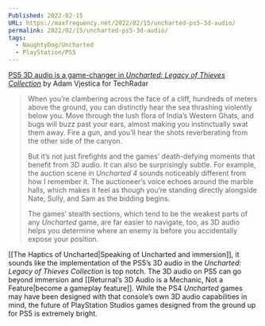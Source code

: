 ```yaml
---
Published: 2022-02-15
URL: https://maxfrequency.net/2022/02/15/uncharted-ps5-3d-audio/
permalink: 2022/02/15/uncharted-ps5-3d-audio/
tags:
  - NaughtyDog/Uncharted
  - PlayStation/PS5
---
```

[PS5 3D audio is a game-changer in *Uncharted: Legacy of Thieves Collection*](https://www.techradar.com/news/uncharted-legacy-of-thieves-collection-is-the-best-example-of-ps5-3d-audio-yet) by Adam Vjestica for TechRadar

> When you’re clambering across the face of a cliff, hundreds of meters above the ground, you can distinctly hear the sea thrashing violently below you. Move through the lush flora of India’s Western Ghats, and bugs will buzz past your ears, almost making you instinctually swat them away. Fire a gun, and you’ll hear the shots reverberating from the other side of the canyon.
> 
> But it’s not just firefights and the games’ death-defying moments that benefit from 3D audio. It can also be surprisingly subtle. For example, the auction scene in *Uncharted 4* sounds noticeably different from how I remember it. The auctioneer’s voice echoes around the marble halls, which makes it feel as though you’re standing directly alongside Nate, Sully, and Sam as the bidding begins.
> 
> The games’ stealth sections, which tend to be the weakest parts of any *Uncharted* game, are far easier to navigate, too, as 3D audio helps you determine where an enemy is before you accidentally expose your position.

[[The Haptics of Uncharted|Speaking of Uncharted and immersion]], it sounds like the implementation of the PS5’s 3D audio in the *Uncharted: Legacy of Thieves Collection* is top notch. The 3D audio on PS5 can go beyond immersion and [[Returnal’s 3D Audio is a Mechanic, Not a Feature|become a gameplay feature]]. While the PS4 *Uncharted* games may have been designed with that console’s own 3D audio capabilities in mind, the future of PlayStation Studios games designed from the ground up for PS5 is extremely bright.